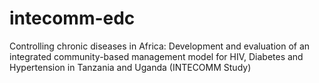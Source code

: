 # intecomm-edc

Controlling chronic diseases in Africa: Development and evaluation of an integrated community-based management model for HIV, Diabetes and Hypertension in Tanzania and Uganda (INTECOMM Study)
